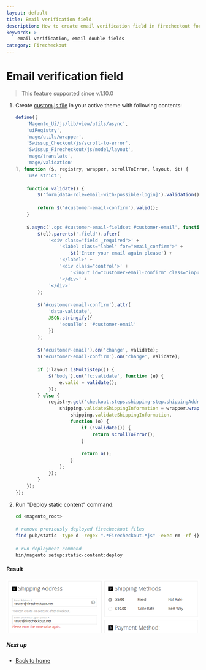 ```yaml
---
layout: default
title: Email verification field
description: How to create email verification field in firecheckout for Magento 2
keywords: >
    email verification, email double fields
category: Firecheckout
---
```


# Email verification field

> This feature supported since v.1.10.0

 1. Create [custom.js file](/m2/extensions/firecheckout/customization/custom-js/)
    in your active theme with following contents:

    ```js
    define([
        'Magento_Ui/js/lib/view/utils/async',
        'uiRegistry',
        'mage/utils/wrapper',
        'Swissup_Checkout/js/scroll-to-error',
        'Swissup_Firecheckout/js/model/layout',
        'mage/translate',
        'mage/validation'
    ], function ($, registry, wrapper, scrollToError, layout, $t) {
        'use strict';

        function validate() {
            $('form[data-role=email-with-possible-login]').validation();

            return $('#customer-email-confirm').valid();
        }

        $.async('.opc #customer-email-fieldset #customer-email', function (el) {
            $(el).parents('.field').after(
                '<div class="field _required">' +
                    '<label class="label" for="email_confirm">' +
                        $t('Enter your email again please') +
                    '</label>' +
                    '<div class="control">' +
                        '<input id="customer-email-confirm" class="input-text" type="text" autocomplete="email" />' +
                    '</div>' +
                '</div>'
            );

            $('#customer-email-confirm').attr(
                'data-validate',
                JSON.stringify({
                    'equalTo': '#customer-email'
                })
            );

            $('#customer-email').on('change', validate);
            $('#customer-email-confirm').on('change', validate);

            if (!layout.isMultistep()) {
                $('body').on('fc:validate', function (e) {
                    e.valid = validate();
                });
            } else {
                registry.get('checkout.steps.shipping-step.shippingAddress', function (shipping) {
                    shipping.validateShippingInformation = wrapper.wrap(
                        shipping.validateShippingInformation,
                        function (o) {
                            if (!validate()) {
                                return scrollToError();
                            }

                            return o();
                        }
                    );
                });
            }
        });
    });
    ```

 2. Run "Deploy static content" command:

    ```bash
    cd <magento_root>

    # remove previously deployed firecheckout files
    find pub/static -type d -regex ".*Firecheckout.*js" -exec rm -rf {} \;

    # run deployment command
    bin/magento setup:static-content:deploy
    ```

#### Result

![Email verification field](/images/m2/firecheckout/customization/email-verification-field/firecheckout.png)

##### Next up

 -  [Back to home](/m2/extensions/firecheckout/)
